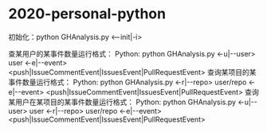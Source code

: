 # 2020-personal-python

初始化：python GHAnalysis.py <--init|-i> <path to data>

查某用户的某事件数量运行格式：
Python: python GHAnalysis.py <-u|--user> user <-e|--event> <push|IssueCommentEvent|IssuesEvent|PullRequestEvent>
查询某项目的某事件数量运行格式：
Python: python GHAnalysis.py <-r|--repo> user/repo <-e|--event> <push|IssueCommentEvent|IssuesEvent|PullRequestEvent>
查询某用户在某项目的某事件数量运行格式：
Python: python GHAnalysis.py <-u|--user> user <-r|--repo> user/repo <-e|--event> <push|IssueCommentEvent|IssuesEvent|PullRequestEvent>


